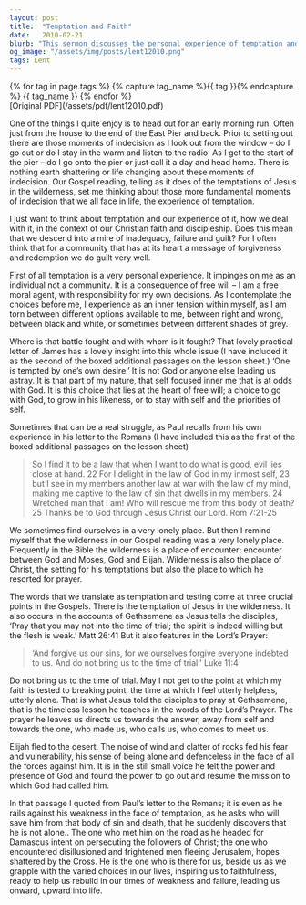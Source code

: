 ```yaml
---
layout: post
title:  "Temptation and Faith"
date:   2010-02-21
blurb: "This sermon discusses the personal experience of temptation and how it relates to Christian faith and discipleship. It explores the inner tension faced when making moral decisions and the struggle between self-focus and aligning with God. The sermon emphasizes the importance of prayer and faith in navigating these challenges."
og_image: "/assets/img/posts/lent12010.png"
tags: Lent
---    
```

<div class="tag-pills">
  {% for tag in page.tags %}
    {% capture tag_name %}{{ tag }}{% endcapture %}
    <a href="{{ site.baseurl }}/tag/{{ tag_name }}" class="tag-pill">{{ tag_name }}</a>
  {% endfor %}
</div>
[Original PDF](/assets/pdf/lent12010.pdf)

One of the things I quite enjoy is to head out for an early morning run. Often just from the house to the end of the East Pier and back. Prior to setting out there are those moments of indecision as I look out from the window – do I go out or do I stay in the warm and listen to the radio. As I get to the start of the pier – do I go onto the pier or just call it a day and head home. There is nothing earth shattering or life changing about these moments of indecision. Our Gospel reading, telling as it does of the temptations of Jesus in the wilderness, set me thinking about those more fundamental moments of indecision that we all face in life, the experience of temptation.

I just want to think about temptation and our experience of it, how we deal with it, in the context of our Christian faith and discipleship. Does this mean that we descend into a mire of inadequacy, failure and guilt? For I often think that for a community that has at its heart a message of forgiveness and redemption we do guilt very well.

First of all temptation is a very personal experience. It impinges on me as an individual not a community. It is a consequence of free will – I am a free moral agent, with responsibility for my own decisions. As I contemplate the choices before me, I experience as an inner tension within myself, as I am torn between different options available to me, between right and wrong, between black and white, or sometimes between different shades of grey.

Where is that battle fought and with whom is it fought? That lovely practical letter of James has a lovely insight into this whole issue (I have included it as the second of the boxed additional passages on the lesson sheet.) ‘One is tempted by one’s own desire.’ It is not God or anyone else leading us astray. It is that part of my nature, that self focused inner me that is at odds with God. It is this choice that lies at the heart of free will; a choice to go with God, to grow in his likeness, or to stay with self and the priorities of self.

Sometimes that can be a real struggle, as Paul recalls from his own experience in his letter to the Romans (I have included this as the first of the boxed additional passages on the lesson sheet)

> So I find it to be a law that when I want to do what is good, evil lies close at hand. 22 For I delight in the law of God in my inmost self, 23 but I see in my members another law at war with the law of my mind, making me captive to the law of sin that dwells in my members. 24 Wretched man that I am! Who will rescue me from this body of death? 25 Thanks be to God through Jesus Christ our Lord. Rom 7:21-25

We sometimes find ourselves in a very lonely place. But then I remind myself that the wilderness in our Gospel reading was a very lonely place. Frequently in the Bible the wilderness is a place of encounter; encounter between God and Moses, God and Elijah. Wilderness is also the place of Christ, the setting for his temptations but also the place to which he resorted for prayer.

The words that we translate as temptation and testing come at three crucial points in the Gospels. There is the temptation of Jesus in the wilderness. It also occurs in the accounts of Gethsemene as Jesus tells the disciples, ‘Pray that you may not into the time of trial; the spirit is indeed willing but the flesh is weak.’ Matt 26:41 But it also features in the Lord’s Prayer:

> ‘And forgive us our sins, for we ourselves forgive everyone indebted to us. And do not bring us to the time of trial.' Luke 11:4

Do not bring us to the time of trial. May I not get to the point at which my faith is tested to breaking point, the time at which I feel utterly helpless, utterly alone. That is what Jesus told the disciples to pray at Gethsemene, that is the timeless lesson he teaches in the words of the Lord’s Prayer. The prayer he leaves us directs us towards the answer, away from self and towards the one, who made us, who calls us, who comes to meet us.

Elijah fled to the desert. The noise of wind and clatter of rocks fed his fear and vulnerability, his sense of being alone and defenceless in the face of all the forces against him. It is in the still small voice he felt the power and presence of God and found the power to go out and resume the mission to which God had called him.

In that passage I quoted from Paul’s letter to the Romans; it is even as he rails against his weakness in the face of temptation, as he asks who will save him from that body of sin and death, that he suddenly discovers that he is not alone.. The one who met him on the road as he headed for Damascus intent on persecuting the followers of Christ; the one who encountered disillusioned and frightened men fleeing Jerusalem, hopes shattered by the Cross. He is the one who is there for us, beside us as we grapple with the varied choices in our lives, inspiring us to faithfulness, ready to help us rebuild in our times of weakness and failure, leading us onward, upward into life.
